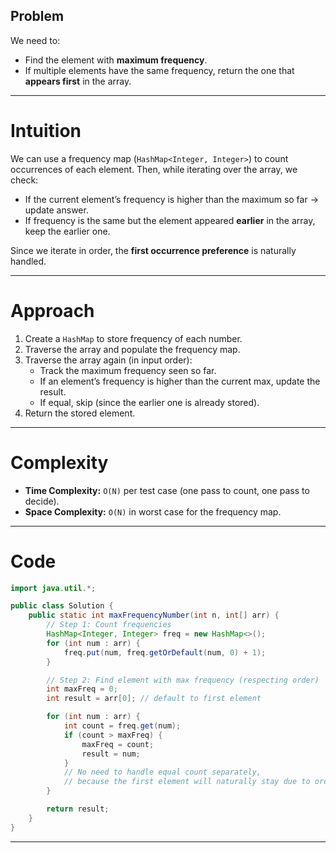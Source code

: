 ## Problem
We need to:
* Find the element with **maximum frequency**.
* If multiple elements have the same frequency, return the one that **appears first** in the array.

---

# Intuition

We can use a frequency map (`HashMap<Integer, Integer>`) to count occurrences of each element. Then, while iterating over the array, we check:
* If the current element’s frequency is higher than the maximum so far → update answer.
* If frequency is the same but the element appeared **earlier** in the array, keep the earlier one.

Since we iterate in order, the **first occurrence preference** is naturally handled.

---

# Approach

1. Create a `HashMap` to store frequency of each number.
2. Traverse the array and populate the frequency map.
3. Traverse the array again (in input order):
   * Track the maximum frequency seen so far.
   * If an element’s frequency is higher than the current max, update the result.
   * If equal, skip (since the earlier one is already stored).
4. Return the stored element.

---

# Complexity

* **Time Complexity:** `O(N)` per test case (one pass to count, one pass to decide).
* **Space Complexity:** `O(N)` in worst case for the frequency map.

---

# Code

```java
import java.util.*;

public class Solution {
    public static int maxFrequencyNumber(int n, int[] arr) {
        // Step 1: Count frequencies
        HashMap<Integer, Integer> freq = new HashMap<>();
        for (int num : arr) {
            freq.put(num, freq.getOrDefault(num, 0) + 1);
        }

        // Step 2: Find element with max frequency (respecting order)
        int maxFreq = 0;
        int result = arr[0]; // default to first element

        for (int num : arr) {
            int count = freq.get(num);
            if (count > maxFreq) {
                maxFreq = count;
                result = num;
            }
            // No need to handle equal count separately,
            // because the first element will naturally stay due to order of iteration
        }

        return result;
    }
}
```

---
